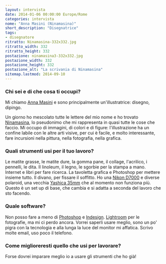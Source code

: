 ```yaml
---
layout: intervista
date: 2014-01-06 00:00:00 Europe/Rome
categories: intervista
nome: "Anna Masini (Ninamasina)"
short_description: "Disegnatrice"
tags:
- disegnatore
ritratto: Ninamasina-332x332.jpg
ritratto_width: 332
ritratto_height: 332
postazione: ninamasina3-332x332.jpg
postazione_width: 332
postazione_height: 332
postazione_alt: "La scrivania di Ninamasina"
sitemap.lastmod: 2014-09-10
---
```

### Chi sei e di che cosa ti occupi?
Mi chiamo [Anna Masini][blog] e sono principalmente un'illustratrice: disegno, dipingo.

Un giorno ho mescolato tutte le lettere del mio nome e ho trovato [Ninamasina][web], lo pseudonimo che mi rappresenta in quasi tutte le cose che faccio.
Mi occupo di immagini, di colori e di figure: l'illustrazione ha un confine labile con le altre arti visive, per cui è facile, e molto interessante, fare incursioni nella pittura, nella fotografia, nella grafica.

### Quali strumenti usi per il tuo lavoro?
Le matite grasse, le matite dure, la gomma pane, il collage, l'acrilico, i pennelli, le dita. Il linoleum, il legno, le sgorbie per la stampa a mano. 
Internet e libri per fare ricerca. La tavoletta grafica e Photoshop per mettere insieme tutto. Il divano, per fissare il soffitto. 
Ho una [Nikon D7000][d7000] e diverse polaroid, una vecchia [Yashica 35mm][yashica] che al momento non funziona più.
Questo è un set up di base, che cambia e si adatta a seconda del lavoro che sto facendo.

### Quale software?
Non posso fare a meno di [Photoshop][ps] e [Indesign][in]. [Lightroom][lr] per le fotografie, ma mi ci perdo ancora.
Vorrei saperli usare meglio, sono un po' pigra con la tecnologia e alla lunga la luce del monitor mi affatica.
Scrivo molte email, uso poco il telefono.

### Come miglioreresti quello che usi per lavorare?
Forse dovrei imparare meglio io a usare gli strumenti che ho già!


[blog]: http://ninamasina.blogspot.it "Il blog di Ninamasina"
[web]: http://www.ninamasina.it "Sito web di Ninamasina"
[d7000]: http://www.kenrockwell.com/nikon/d7000.htm "KenRockwell.com: Nikon D7000"
[yashica]: http://www.kenrockwell.com/yashica/electro-35.htm "KenRockwell.com: Yashica Electro 35"
[ps]: http://www.adobe.com/it/products/photoshop "Adobe Photoshop"
[in]: http://www.adobe.com/it/products/indesign "Adobe InDesign"
[lr]: http://www.adobe.com/it/products/photoshop-lightroom.html "Adobe Photoshop Lightroom"
